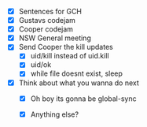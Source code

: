 - [x] Sentences for GCH
- [x] Gustavs codejam
- [x] Cooper codejam
- [x] NSW General meeting
- [x] Send Cooper the kill updates
  - [x] uid/kill instead of uid.kill
  - [x] uid/ok
  - [x] while file doesnt exist, sleep
- [x] Think about what you wanna do next
  - [x] Oh boy its gonna be global-sync
  - [x] Anything else?
  
